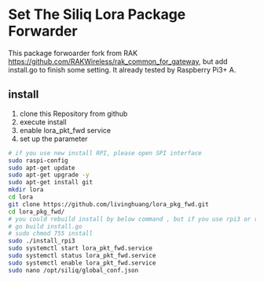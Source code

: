# Set The Siliq Lora Package Forwarder

This package forwoarder fork from RAK <https://github.com/RAKWireless/rak_common_for_gateway>, but add install.go to finish some setting. It already tested by Raspberry Pi3+ A.

## install

1. clone this Repository from github
2. execute install
3. enable lora_pkt_fwd service
4. set up the parameter

```bash
# if you use new install RPI, please open SPI interface  
sudo raspi-config
sudo apt-get update
sudo apt-get upgrade -y
sudo apt-get install git
mkdir lora
cd lora
git clone https://github.com/livinghuang/lora_pkg_fwd.git
cd lora_pkg_fwd/
# you could rebuild install by below command , but if you use rpi3 or rpi4 , just use install_rpi3 may workable
# go build install.go
# sudo chmod 755 install
sudo ./install_rpi3
sudo systemctl start lora_pkt_fwd.service
sudo systemctl status lora_pkt_fwd.service
sudo systemctl enable lora_pkt_fwd.service
sudo nano /opt/siliq/global_conf.json
```

